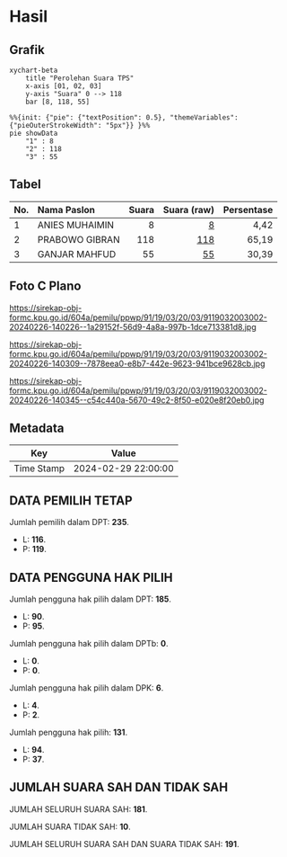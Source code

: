 # Hasil

## Grafik

```mermaid
xychart-beta
    title "Perolehan Suara TPS"
    x-axis [01, 02, 03]
    y-axis "Suara" 0 --> 118
    bar [8, 118, 55]
```

```mermaid
%%{init: {"pie": {"textPosition": 0.5}, "themeVariables": {"pieOuterStrokeWidth": "5px"}} }%%
pie showData
    "1" : 8
    "2" : 118
    "3" : 55
```

## Tabel

| No. | Nama Paslon    | Suara | Suara (raw) | Persentase |
|:--- |:-------------- | -----:| -----------:| ----------:|
| 1   | ANIES MUHAIMIN | 8     | [8][p-1]    | 4,42       |
| 2   | PRABOWO GIBRAN | 118   | [118][p-2]  | 65,19      |
| 3   | GANJAR MAHFUD  | 55    | [55][p-3]   | 30,39      |


[p-1]: https://github.com/gigit-pemilu/pemilu-2024-91-papua/blob/main/pilpres/hitung-suara/sub/91-papua/sub/19-supiori/sub/03-supiori-timur/sub/2003-marsram/sub/002-tps/sub/paslon-1.txt
[p-2]: https://github.com/gigit-pemilu/pemilu-2024-91-papua/blob/main/pilpres/hitung-suara/sub/91-papua/sub/19-supiori/sub/03-supiori-timur/sub/2003-marsram/sub/002-tps/sub/paslon-2.txt
[p-3]: https://github.com/gigit-pemilu/pemilu-2024-91-papua/blob/main/pilpres/hitung-suara/sub/91-papua/sub/19-supiori/sub/03-supiori-timur/sub/2003-marsram/sub/002-tps/sub/paslon-3.txt

## Foto C Plano

https://sirekap-obj-formc.kpu.go.id/604a/pemilu/ppwp/91/19/03/20/03/9119032003002-20240226-140226--1a29152f-56d9-4a8a-997b-1dce713381d8.jpg

https://sirekap-obj-formc.kpu.go.id/604a/pemilu/ppwp/91/19/03/20/03/9119032003002-20240226-140309--7878eea0-e8b7-442e-9623-941bce9628cb.jpg

https://sirekap-obj-formc.kpu.go.id/604a/pemilu/ppwp/91/19/03/20/03/9119032003002-20240226-140345--c54c440a-5670-49c2-8f50-e020e8f20eb0.jpg


## Metadata

| Key        | Value               |
| ---------- | ------------------- |
| Time Stamp | 2024-02-29 22:00:00 |


## DATA PEMILIH TETAP

Jumlah pemilih dalam DPT: **235**.
 * L: **116**.
 * P: **119**.

## DATA PENGGUNA HAK PILIH

Jumlah pengguna hak pilih dalam DPT: **185**.
 * L: **90**.
 * P: **95**.

Jumlah pengguna hak pilih dalam DPTb: **0**.
 * L: **0**.
 * P: **0**.

Jumlah pengguna hak pilih dalam DPK: **6**.
 * L: **4**.
 * P: **2**.

Jumlah pengguna hak pilih: **131**.
 * L: **94**.
 * P: **37**.

## JUMLAH SUARA SAH DAN TIDAK SAH

JUMLAH SELURUH SUARA SAH: **181**.

JUMLAH SUARA TIDAK SAH: **10**.

JUMLAH SELURUH SUARA SAH DAN SUARA TIDAK SAH: **191**.


